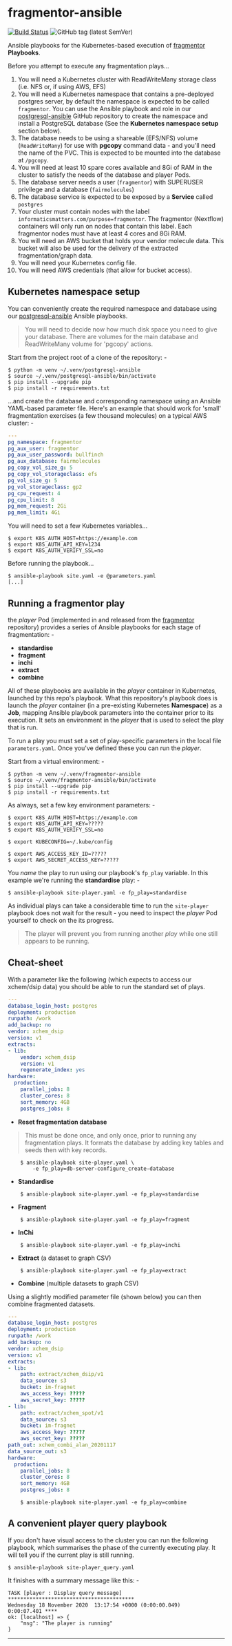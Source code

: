 # fragmentor-ansible

[![Build Status](https://travis-ci.com/InformaticsMatters/fragmentor-ansible.svg?branch=main)](https://travis-ci.com/InformaticsMatters/fragmentor-ansible)
![GitHub tag (latest SemVer)](https://img.shields.io/github/tag/informaticsmatters/fragmentor-ansible)

Ansible playbooks for the Kubernetes-based execution of [fragmentor]
**Playbooks**.

Before you attempt to execute any fragmentation plays...

1.  You will need a Kubernetes cluster with ReadWriteMany storage class
    (i.e. NFS or, if using AWS, EFS)
2.  You will need a Kubernetes namespace that contains a pre-deployed postgres
    server, by default the namespace is expected to be called `fragmentor`.
    You can use the Ansible playbook and role in our [postgresql-ansible]
    GitHub repository to create the namespace and install a PostgreSQL
    database (See the **Kubernetes namespace setup** section below).    
3.  The database needs to be using a shareable (EFS/NFS) volume
    (`ReadWriteMany`) for use with **pgcopy** command data - and you'll need
    the name of the PVC. This is expected to be mounted into the database at
    `/pgcopy`.
4.  You will need at least 10 spare cores available and 8Gi of RAM in the
    cluster to satisfy the needs of the database and player Pods.
5.  The database server needs a user (`fragmentor`) with SUPERUSER privilege
    and a database (`fairmolecules`)
6.  The database service is expected to be exposed by a **Service**
    called `postgres`
7.  Your cluster must contain nodes with the label
    `informaticsmatters.com/purpose=fragmentor`. The fragmentor (Nextflow)
    containers will only run on nodes that contain this label. Each fragmentor
    nodes must have at least 4 cores and 8Gi RAM.
8.  You will need an AWS bucket that holds your vendor molecule data.
    This bucket will also be used for the delivery of the extracted
    fragmentation/graph data.
9.  You will need your Kubernetes config file.
10. You will need AWS credentials (that allow for bucket access).

## Kubernetes namespace setup
You can conveniently create the required namespace and database using our
[postgresql-ansible] Ansible playbooks.

>   You will need to decide now how much disk space you need to
    give your database. There are volumes for the main database
    and ReadWriteMany volume for 'pgcopy' actions.

Start from the project root of a clone of the repository: -

    $ python -m venv ~/.venv/postgresql-ansible
    $ source ~/.venv/postgresql-ansible/bin/activate
    $ pip install --upgrade pip
    $ pip install -r requirements.txt

...and create the database and corresponding namespace using an Ansible
YAML-based parameter file. Here's an example that should work for 'small'
fragmentation exercises (a few thousand molecules) on a typical AWS
cluster: -

```yaml
---
pg_namespace: fragmentor
pg_aux_user: fragmentor
pg_aux_user_password: bullfinch
pg_aux_database: fairmolecules
pg_copy_vol_size_g: 5
pg_copy_vol_storageclass: efs
pg_vol_size_g: 5
pg_vol_storageclass: gp2
pg_cpu_request: 4
pg_cpu_limit: 8
pg_mem_request: 2Gi
pg_mem_limit: 4Gi
```

You will need to set a few Kubernetes variables...

    $ export K8S_AUTH_HOST=https://example.com
    $ export K8S_AUTH_API_KEY=1234
    $ export K8S_AUTH_VERIFY_SSL=no

Before running the playbook...

    $ ansible-playbook site.yaml -e @parameters.yaml
    [...]
     
## Running a fragmentor play
the _player_ Pod (implemented in and released from the [fragmentor] repository)
provides a series of Ansible playbooks for each stage of fragmentation: -

-   **standardise**
-   **fragment**
-   **inchi**
-   **extract**
-   **combine**

All of these playbooks are available in the _player_ container in Kubernetes,
launched by this repo's playbook. What this repository's playbook does is
launch the _player_ container (in a pre-existing Kubernetes **Namespace**)
as a **Job**, mapping Ansible playbook parameters into the container prior
to its execution. It sets an environment in the _player_ that is used to
select the play that is run.

To run a play you must set a set of play-specific parameters in the local file
`parameters.yaml`. Once you've defined these you can run the _player_.

Start from a virtual environment: -

    $ python -m venv ~/.venv/fragmentor-ansible
    $ source ~/.venv/fragmentor-ansible/bin/activate
    $ pip install --upgrade pip
    $ pip install -r requirements.txt

As always, set a few key environment parameters: -

    $ export K8S_AUTH_HOST=https://example.com
    $ export K8S_AUTH_API_KEY=?????
    $ export K8S_AUTH_VERIFY_SSL=no

    $ export KUBECONFIG=~/.kube/config

    $ export AWS_ACCESS_KEY_ID=?????
    $ export AWS_SECRET_ACCESS_KEY=?????

You _name_ the play to run using our playbook's `fp_play` variable.
In this example we're running the **standardise** play: -

    $ ansible-playbook site-player.yaml -e fp_play=standardise

As individual plays can take a considerable time to run the `site-player`
playbook does not wait for the result - you need to
inspect the _player_ Pod yourself to check on the its progress.

>   The player will prevent you from running another _play_ while
    one still appears to be running.

## Cheat-sheet
With a parameter like the following (which expects to access our xchem/dsip
data) you should be able to run the standard set of plays.

```yaml
---
database_login_host: postgres
deployment: production
runpath: /work
add_backup: no
vendor: xchem_dsip
version: v1
extracts:
- lib:
    vendor: xchem_dsip
    version: v1
    regenerate_index: yes
hardware:
  production:
    parallel_jobs: 8
    cluster_cores: 8
    sort_memory: 4GB
    postgres_jobs: 8
```

-   **Reset fragmentation database**

>   This must be done once, and only once, prior to running any fragmentation
    plays. It formats the database by adding key tables and seeds then
    with key records.

```
    $ ansible-playbook site-player.yaml \
        -e fp_play=db-server-configure_create-database
```

-   **Standardise**

```
    $ ansible-playbook site-player.yaml -e fp_play=standardise
```

-   **Fragment**

```
    $ ansible-playbook site-player.yaml -e fp_play=fragment
```

-   **InChi**

```
    $ ansible-playbook site-player.yaml -e fp_play=inchi
```

-   **Extract** (a dataset to graph CSV)

```
    $ ansible-playbook site-player.yaml -e fp_play=extract
```

-   **Combine** (multiple datasets to graph CSV)

Using a slightly modified parameter file (shown below) you can then combine
fragmented datasets.

```yaml
---
database_login_host: postgres
deployment: production
runpath: /work
add_backup: no
vendor: xchem_dsip
version: v1
extracts:
- lib:
    path: extract/xchem_dsip/v1
    data_source: s3
    bucket: im-fragnet
    aws_access_key: ?????
    aws_secret_key: ?????
- lib:
    path: extract/xchem_spot/v1
    data_source: s3
    bucket: im-fragnet
    aws_access_key: ?????
    aws_secret_key: ?????
path_out: xchem_combi_alan_20201117
data_source_out: s3
hardware:
  production:
    parallel_jobs: 8
    cluster_cores: 8
    sort_memory: 4GB
    postgres_jobs: 8
```

```
    $ ansible-playbook site-player.yaml -e fp_play=combine
```

## A convenient player query playbook
If you don't have visual access to the cluster you can run
the following playbook, which summarises the phase of the currently executing
play. It will tell you if the current play is still running.

    $ ansible-playbook site-player_query.yaml
    
It finishes with a summary message like this: -

```
TASK [player : Display query message] *****************************************
Wednesday 18 November 2020  13:17:54 +0000 (0:00:00.049)       0:00:07.401 **** 
ok: [localhost] => {
    "msg": "The player is running"
}
```
    
---

[fragmentor]: https://github.com/InformaticsMatters/fragmentor
[postgresql-ansible]: https://github.com/InformaticsMatters/postgresql-ansible 
